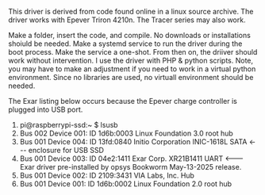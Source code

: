   

This driver is derived from code found online in a linux source archive.
The driver works with Epever Triron 4210n. The Tracer series may also work.

Make a folder, insert the code, and compile. No downloads or installations shoiuld be needed.
Make a systemd service to run the driver during the boot process.
Make the service a one-shot.
From then on, the driiver should work without intervention.
I use the driver with PHP & python scripts.
Note, you may have to make an adjustment if you need to work in a virtual python environment.
Since no libraries are used, no virtuall environment should be needed.


The Exar listing below occurs because the Epever charge controller is plugged into  USB port.

1. pi@raspberrypi-ssd:~ $ lsusb
2. Bus 002 Device 001: ID 1d6b:0003 Linux Foundation 3.0 root hub
3. Bus 001 Device 004: ID 13fd:0840 Initio Corporation INIC-1618L SATA <--- enclosure for USB SSD
4. Bus 001 Device 003: ID 04e2:1411 Exar Corp. XR21B1411 UART  <--- Exar driver pre-installed by opsys Bookworm May-13-2025 release.
5. Bus 001 Device 002: ID 2109:3431 VIA Labs, Inc. Hub
6. Bus 001 Device 001: ID 1d6b:0002 Linux Foundation 2.0 root hub


